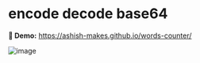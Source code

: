 # encode decode base64

**🚀 Demo:** https://ashish-makes.github.io/words-counter/

![image](https://user-images.githubusercontent.com/106135144/183569451-3d96edb2-f93a-4e11-867c-a153e13f8096.png)
